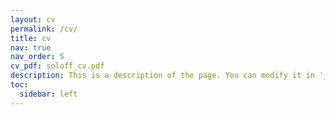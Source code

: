```yaml
---
layout: cv
permalink: /cv/
title: cv
nav: true
nav_order: 5
cv_pdf: soloff_cv.pdf
description: This is a description of the page. You can modify it in '_pages/cv.md'. You can also change or remove the top pdf download button.
toc:
  sidebar: left
---
```

